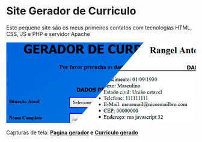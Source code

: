 # Site Gerador de Curriculo
 Este pequeno site são os meus primeiros contatos com tecnologias HTML, CSS, JS e PHP e servidor Apache
 
 ![](https://github.com/rangelsantos/gerador-curriculo-web/blob/main/screenshot-paginas.png)
 
 Capturas de tela: **[Pagina gerador](https://github.com/rangelsantos/gerador-curriculo-web/blob/main/pagina-gerador.png) e [Curriculo gerado](https://github.com/rangelsantos/gerador-curriculo-web/blob/main/pagina-curriculo-gerado.png)**
